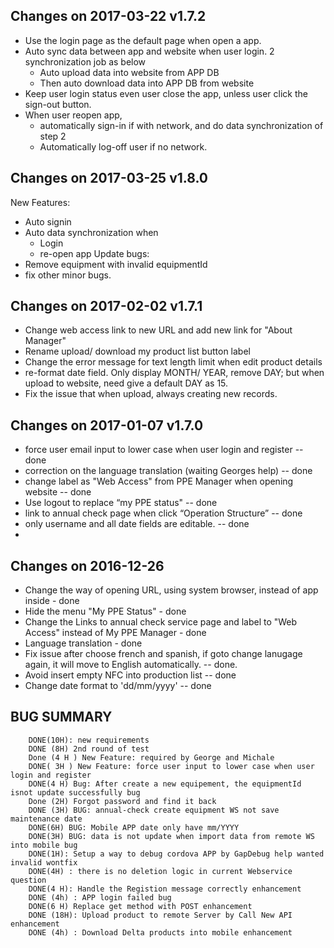 ## Changes on 2017-03-22  v1.7.2
- Use the login page as the default page when open a app.
- Auto sync data between app and website when user login. 2 synchronization job as below
    - Auto upload data into website from APP DB
    - Then auto download data into APP DB from website
- Keep user login status even user close the app, unless user click the sign-out button.
- When user reopen app,
    - automatically sign-in if with network, and do data synchronization of step 2
    - Automatically log-off user if no network.

## Changes on 2017-03-25  v1.8.0
New Features:
- Auto signin
- Auto data synchronization when
    - Login
    - re-open app
Update bugs:
- Remove equipment with invalid equipmentId
- fix other minor bugs.

## Changes on 2017-02-02  v1.7.1
- Change web access link to new URL and add new link for "About Manager"
- Rename upload/ download my product list button label
- Change the error message for text length limit when edit product details
- re-format date field. Only display MONTH/ YEAR, remove DAY; but when upload to website, need give a default DAY as 15.
- Fix the issue that when upload, always creating new records.

## Changes on 2017-01-07 v1.7.0
- force user email input to lower case when user login and register  -- done
- correction on the language translation (waiting Georges help)  -- done
- change label as "Web Access" from PPE Manager when opening website  -- done
- Use logout to replace “my PPE status"   -- done
- link to annual check page when click “Operation Structure”    -- done
- only username and all date fields are editable. -- done
- 

## Changes on 2016-12-26
- Change the way of opening URL, using system browser, instead of app inside   - done  
- Hide the menu "My PPE Status" - done  
- Change the Links to annual check service page and label to "Web Access" instead of My PPE Manager   - done
- Language translation - done
- Fix issue after choose french and spanish, if goto change lanugage again, it will move to English automatically.  -- done.
- Avoid insert empty NFC into production list -- done
- Change date format to 'dd/mm/yyyy' -- done


## BUG SUMMARY
```    
    DONE(10H): new requirements 
    DONE (8H) 2nd round of test  
    Done (4 H ) New Feature: required by George and Michale 
    DONE( 3H ) New Feature: force user input to lower case when user login and register 
    DONE(4 H) Bug: After create a new equipement, the equipmentId isnot update successfully bug 
    Done (2H) Forgot password and find it back 
    DONE (3H) BUG: annual-check create equipment WS not save maintenance date 
    DONE(6H) BUG: Mobile APP date only have mm/YYYY 
    DONE(3H) BUG: data is not update when import data from remote WS into mobile bug   
    DONE(1H): Setup a way to debug cordova APP by GapDebug help wanted invalid wontfix 
    DONE(4H) : there is no deletion logic in current Webservice question  
    DONE(4 H): Handle the Registion message correctly enhancement 
    DONE (4h) : APP login failed bug 
    DONE(6 H) Replace get method with POST enhancement 
    DONE (18H): Upload product to remote Server by Call New API enhancement 
    DONE (4h) : Download Delta products into mobile enhancement  
```